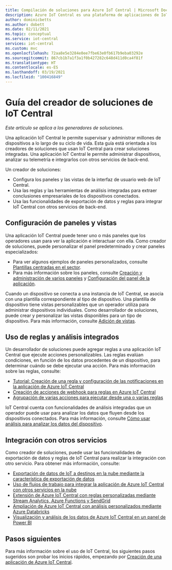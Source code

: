 ```yaml
---
title: Compilación de soluciones para Azure IoT Central | Microsoft Docs
description: Azure IoT Central es una plataforma de aplicaciones de IoT que simplifica la creación de soluciones de IoT. En este artículo se proporciona información general sobre la creación de soluciones integradas con IoT Central.
author: dominicbetts
ms.author: dobett
ms.date: 02/11/2021
ms.topic: conceptual
ms.service: iot-central
services: iot-central
ms.custom: mvc
ms.openlocfilehash: 72aa8e5e3284e0ee7fbe63e0fb617b9eba03292e
ms.sourcegitcommit: 867cb1b7a1f3a1f0b427282c648d411d0ca4f81f
ms.translationtype: HT
ms.contentlocale: es-ES
ms.lasthandoff: 03/19/2021
ms.locfileid: "100416849"
---
```

# <a name="iot-central-solution-builder-guide"></a>Guía del creador de soluciones de IoT Central

*Este artículo se aplica a los generadores de soluciones.*

Una aplicación IoT Central le permite supervisar y administrar millones de dispositivos a lo largo de su ciclo de vida. Esta guía está orientada a los creadores de soluciones que usan IoT Central para crear soluciones integradas. Una aplicación IoT Central le permite administrar dispositivos, analizar su telemetría e integrarlos con otros servicios de back-end.

Un creador de soluciones:

- Configura los paneles y las vistas de la interfaz de usuario web de IoT Central.
- Usa las reglas y las herramientas de análisis integradas para extraer conclusiones empresariales de los dispositivos conectados.
- Usa las funcionalidades de exportación de datos y reglas para integrar IoT Central con otros servicios de back-end.

## <a name="configure-dashboards-and-views"></a>Configuración de paneles y vistas

Una aplicación IoT Central puede tener uno o más paneles que los operadores usan para ver la aplicación e interactuar con ella. Como creador de soluciones, puede personalizar el panel predeterminado y crear paneles especializados:

- Para ver algunos ejemplos de paneles personalizados, consulte [Plantillas centradas en el sector](concepts-app-templates.md#industry-focused-templates).
- Para más información sobre los paneles, consulte [Creación y administración de varios paneles](howto-create-personal-dashboards.md) y [Configuración del panel de la aplicación](howto-add-tiles-to-your-dashboard.md).

Cuando un dispositivo se conecta a una instancia de IoT Central, se asocia con una plantilla correspondiente al tipo de dispositivo. Una plantilla de dispositivo tiene vistas personalizables que un operador utiliza para administrar dispositivos individuales. Como desarrollador de soluciones, puede crear y personalizar las vistas disponibles para un tipo de dispositivo. Para más información, consulte [Adición de vistas](howto-set-up-template.md#add-views).

## <a name="use-built-in-rules-and-analytics"></a>Uso de reglas y análisis integrados

Un desarrollador de soluciones puede agregar reglas a una aplicación IoT Central que ejecute acciones personalizables. Las reglas evalúan condiciones, en función de los datos procedentes de un dispositivo, para determinar cuándo se debe ejecutar una acción. Para más información sobre las reglas, consulte:

- [Tutorial: Creación de una regla y configuración de las notificaciones en la aplicación de Azure IoT Central](tutorial-create-telemetry-rules.md)
- [Creación de acciones de webhook para reglas en Azure IoT Central](howto-create-webhooks.md)
- [Agrupación de varias acciones para ejecutar desde una o varias reglas](howto-use-action-groups.md)

IoT Central cuenta con funcionalidades de análisis integradas que un operador puede usar para analizar los datos que fluyen desde los dispositivos conectados. Para más información, consulte [Cómo usar análisis para analizar los datos del dispositivo](howto-create-analytics.md).

## <a name="integrate-with-other-services"></a>Integración con otros servicios

Como creador de soluciones, puede usar las funcionalidades de exportación de datos y reglas de IoT Central para realizar la integración con otro servicio. Para obtener más información, consulte:

- [Exportación de datos de IoT a destinos en la nube mediante la característica de exportación de datos](howto-export-data.md)
- [Uso de flujos de trabajo para integrar la aplicación de Azure IoT Central con otros servicios en la nube](howto-configure-rules-advanced.md)
- [Extensión de Azure IoT Central con reglas personalizadas mediante Stream Analytics, Azure Functions y SendGrid](howto-create-custom-rules.md)
- [Ampliación de Azure IoT Central con análisis personalizados mediante Azure Databricks](howto-create-custom-analytics.md)
- [Visualización y análisis de los datos de Azure IoT Central en un panel de Power BI](howto-connect-powerbi.md)

## <a name="next-steps"></a>Pasos siguientes

Para más información sobre el uso de IoT Central, los siguientes pasos sugeridos son probar los inicios rápidos, empezando por [Creación de una aplicación de Azure IoT Central](./quick-deploy-iot-central.md).
